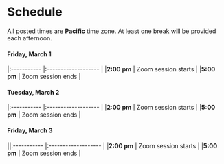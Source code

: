 # Schedule

All posted times are **Pacific** time zone. At least one break will be provided each afternoon.

#### Friday, March 1

|:----------- |:------------------- |
|**2:00 pm**  | Zoom session starts |
|**5:00 pm** | Zoom session ends |

#### Tuesday, March 2

|:----------- |:------------------- |
|**2:00 pm**  | Zoom session starts |
|**5:00 pm** | Zoom session ends |

#### Friday, March 3

||:----------- |:------------------- |
|**2:00 pm**  | Zoom session starts |
|**5:00 pm** | Zoom session ends |
